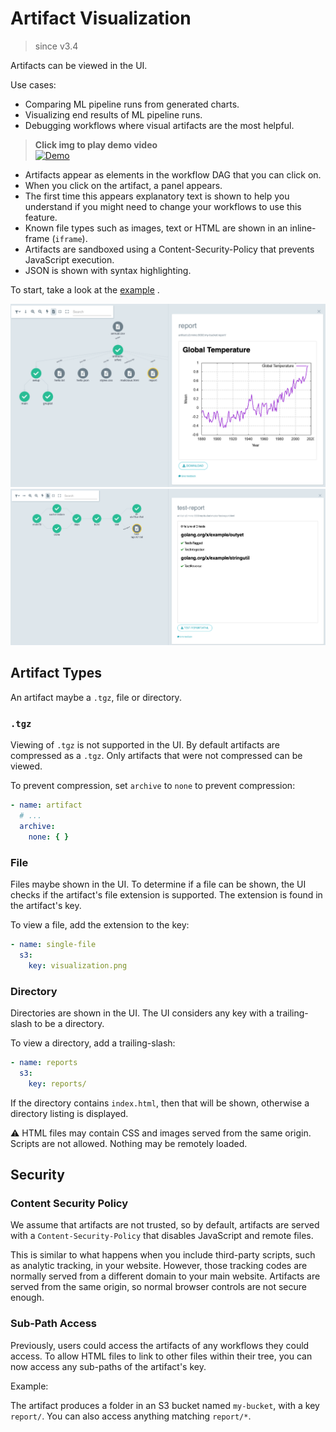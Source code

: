# Artifact Visualization

> since v3.4

Artifacts can be viewed in the UI.

Use cases:

* Comparing ML pipeline runs from generated charts.
* Visualizing end results of ML pipeline runs.
* Debugging workflows where visual artifacts are the most helpful.

> **Click img to play demo video**      
[![Demo](https://img.youtube.com/vi/whoRfYY9Fhk/0.jpg)](https://youtu.be/whoRfYY9Fhk)

* Artifacts appear as elements in the workflow DAG that you can click on.
* When you click on the artifact, a panel appears.
* The first time this appears explanatory text is shown to help you understand if you might need to change your
  workflows to use this feature.
* Known file types such as images, text or HTML are shown in an inline-frame (`iframe`).
* Artifacts are sandboxed using a Content-Security-Policy that prevents JavaScript execution.
* JSON is shown with syntax highlighting.

To start, take a look at
the [example](https://github.com/argoproj/argo-workflows/blob/master/examples/artifacts-workflowtemplate.yaml)
.

![Graph Report](assets/graph-report.png)
![Test Report](assets/test-report.png)

## Artifact Types

An artifact maybe a `.tgz`, file or directory.

### `.tgz`

Viewing of `.tgz` is not supported in the UI. By default artifacts are compressed as a `.tgz`. Only artifacts that were
not compressed can be viewed.

To prevent compression, set `archive` to `none` to prevent compression:

```yaml
- name: artifact
  # ...
  archive:
    none: { }
```

### File

Files maybe shown in the UI. To determine if a file can be shown, the UI checks if the artifact's file extension is
supported. The extension is found in the artifact's key.

To view a file, add the extension to the key:

```yaml
- name: single-file
  s3:
    key: visualization.png
```

### Directory

Directories are shown in the UI. The UI considers any key with a trailing-slash to be a directory.

To view a directory, add a trailing-slash:

```yaml
- name: reports
  s3:
    key: reports/
```

If the directory contains `index.html`, then that will be shown, otherwise a directory listing is displayed.

⚠️ HTML files may contain CSS and images served from the same origin. Scripts are not allowed. Nothing may be remotely
loaded.

## Security

### Content Security Policy

We assume that artifacts are not trusted, so by default, artifacts are served with a `Content-Security-Policy` that
disables JavaScript and remote files.

This is similar to what happens when you include third-party scripts, such as analytic tracking, in your website.
However, those tracking codes are normally served from a different domain to your main website. Artifacts are served
from the same origin, so normal browser controls are not secure enough.

### Sub-Path Access

Previously, users could access the artifacts of any workflows they could access. To allow HTML files to link to other files
within their tree, you can now access any sub-paths of the artifact's key.

Example:

The artifact produces a folder in an S3 bucket named `my-bucket`, with a key `report/`. You can also access anything
matching `report/*`.
